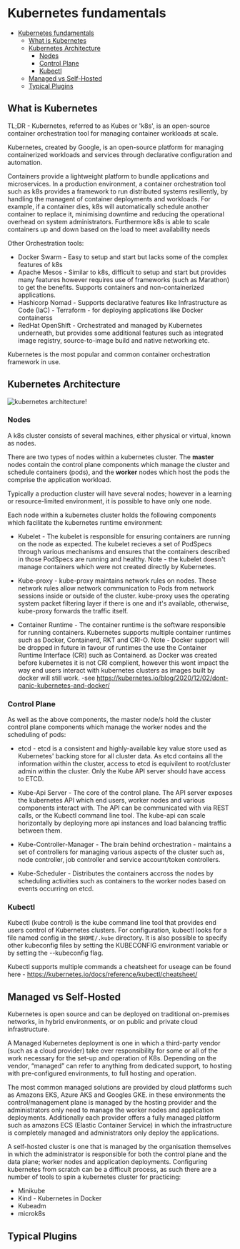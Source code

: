 # Kubernetes fundamentals
- [Kubernetes fundamentals](#kubernetes-fundamentals)
  - [What is Kubernetes](#what-is-kubernetes)
  - [Kubernetes Architecture](#kubernetes-architecture)
    - [Nodes](#nodes)
    - [Control Plane](#control-plane)
    - [Kubectl](#kubectl)
  - [Managed vs Self-Hosted](#managed-vs-self-hosted)
  - [Typical Plugins](#typical-plugins)
## What is Kubernetes
TL;DR - Kubernetes, referred to as Kubes or 'k8s', is an open-source container orchestration tool for managing container workloads at scale.

Kubernetes, created by Google, is an open-source platform for managing containerized workloads and services through declarative configuration and automation. 

Containers provide a lightweight platform to bundle applications and microservices. In a production environment, a container orchestration tool such as k8s provides a framework to run distributed systems resiliently, by handling the managent of container deployments and workloads. For example, if a container dies, k8s will automatically schedule another container to replace it, minimising downtime and reducing the operational overhead on system administrators. Furthermore k8s is able to scale containers up and down based on the load to meet availability needs

Other Orchestration tools:
- Docker Swarm - Easy to setup and start but lacks some of the complex features of k8s
- Apache Mesos - Similar to k8s, difficult to setup and start but provides many features however requires use of frameworks (such as Marathon) to get the benefits. Supports containers and non-containerized applications.
- Hashicorp Nomad - Supports declarative features like Infrastructure as Code (IaC) - Terraform - for deploying applications like Docker containerss
- RedHat OpenShift - Orchestrated and managed by Kubernetes underneath, but provides some additional features such as integrated image registry, source-to-image build and native networking etc.

Kubernetes is the most popular and common container orchestration framework in use.

## Kubernetes Architecture

![kubernetes architecture!](https://d33wubrfki0l68.cloudfront.net/2475489eaf20163ec0f54ddc1d92aa8d4c87c96b/e7c81/images/docs/components-of-kubernetes.svg)

### Nodes
A k8s cluster consists of several machines, either physical or virtual, known as nodes. 

There are two types of nodes within a kubernetes cluster. The **master** nodes contain the control plane components which manage the cluster and schedule containers (pods), and the **worker** nodes which host the pods the comprise the application workload.

Typically a production cluster will have several nodes; however in a learning or resource-limited environment, it is possible to have only one node.

Each node within a kubernetes cluster holds the following components which facilitate the kubernetes runtime environment:

- Kubelet - The kubelet is responsible for ensuring containers are running on the node as expected. The kubelet recieves a set of PodSpecs through various mechanisms and ensures that the containers described in those PodSpecs are running and healthy. Note - the kubelet doesn't manage containers which were not created directly by Kubernetes.

- Kube-proxy - kube-proxy maintains network rules on nodes. These network rules allow network communication to Pods from network sessions inside or outside of the cluster. kube-proxy uses the operating system packet filtering layer if there is one and it's available, otherwise, kube-proxy forwards the traffic itself.

- Container Runtime - The container runtime is the software responsible for running containers. Kubernetes supports multiple container runtimes such as Docker, Containerd, RKT and CRI-O. Note - Docker support will be dropped in future in favour of runtimes the use the Container Runtime Interface (CRI) such as Containerd. as Docker was created before kubernetes it is not CRI complient, however this wont impact the way end users interact with kubernetes clusters as images built by docker will still work. -see  https://kubernetes.io/blog/2020/12/02/dont-panic-kubernetes-and-docker/
### Control Plane
As well as the above components, the master node/s hold the cluster control plane components which manage the worker nodes and the scheduling of pods:

- etcd - etcd is a consistent and highly-available key value store used as Kubernetes' backing store for all cluster data. As etcd contains all the information within the cluster, access to etcd is equivilent to root/cluster admin within the cluster. Only the Kube API server should have access to ETCD.
  
- Kube-Api Server - The core of the control plane. The API server exposes the kubernetes API which end users, worker nodes and various components interact with. The API can be communicated with via REST calls, or the Kubectl command line tool. The kube-api can scale horizontally by deploying more api instances and load balancing traffic between them.
  
- Kube-Controller-Manager - The brain behind orchestration - maintains a set of controllers for managing various aspects of the cluster such as, node controller, job controller and service account/token controllers.
  
- Kube-Scheduler - Distributes the containers accross the nodes by scheduling activities such as containers to the worker nodes based on events occurring on etcd.

### Kubectl

Kubectl (kube control) is the kube command line tool that provides end users control of Kubernetes clusters. For configuration, kubectl looks for a file named config in the `$HOME/.kube` directory. It is also possible to specify other kubeconfig files by setting the KUBECONFIG environment variable or by setting the --kubeconfig flag.

Kubectl supports multiple commands a cheatsheet for useage can be found here - https://kubernetes.io/docs/reference/kubectl/cheatsheet/

## Managed vs Self-Hosted
Kubernetes is open source and can be deployed on traditional on-premises networks, in hybrid environments, or on public and private cloud infrastructure. 

A Managed Kubernetes deployment is one in which a third-party vendor (such as a cloud provider) take over responsibility for some or all of the work necessary for the set-up and operation of K8s. Depending on the vendor, “managed” can refer to anything from dedicated support, to hosting with pre-configured environments, to full hosting and operation.

The most common managed solutions are provided by cloud platforms such as Amazons EKS, Azure AKS and Googles GKE. in these environments the control/management plane is managed by the hosting provider and the administrators only need to manage the worker nodes and application deployments. Additionally each provider offers a fully managed platform such as amazons ECS (Elastic Container Service) in which the infrastructure is completely managed and administrators only deploy the applications.

A self-hosted cluster is one that is managed by the organisation themselves in which the administrator is responsible for both the control plane and the data plane; worker nodes and application deployments. Configuring kubernetes from scratch can be a difficult process, as such there are a number of tools to spin a kubernetes cluster for practicing:

- Minikube
- Kind - Kubernetes in Docker
- Kubeadm
- microk8s
## Typical Plugins

